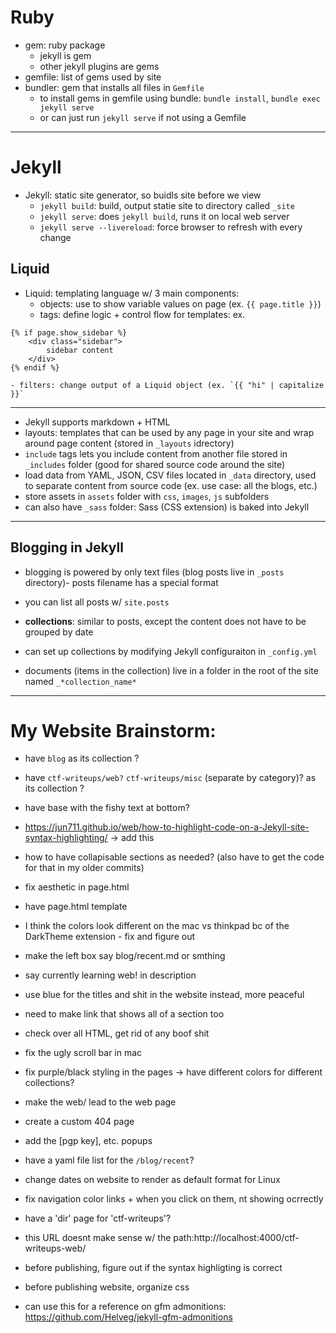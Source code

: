 # Ruby

- gem: ruby package 
    - jekyll is gem 
    - other jekyll plugins are gems 
- gemfile: list of gems used by site 
- bundler: gem that installs all files in `Gemfile`
    - to install gems in gemfile using bundle: `bundle install`, `bundle exec jekyll serve`
    - or can just run `jekyll serve` if not using a Gemfile


---
# Jekyll

- Jekyll: static site generator, so buidls site before we view 
    - `jekyll build`: build, output statie site to directory called `_site`
    - `jekyll serve`: does `jekyll build`, runs it on local web server
    - `jekyll serve --livereload`: force browser to refresh with every change

## Liquid

- Liquid: templating language w/ 3 main components: 
    - objects: use to show variable values on page (ex. `{{ page.title }}`)
    - tags: define logic + control flow for templates: 
ex. 
```
{% if page.show_sidebar %}
    <div class="sidebar">
        sidebar content 
    </div>
{% endif %}
```

    - filters: change output of a Liquid object (ex. `{{ "hi" | capitalize }}` 

---

- Jekyll supports markdown + HTML
- layouts: templates that can be used by any page in your site and wrap around page content (stored in `_layouts` idrectory)
- `include` tags lets you include content from another file stored in `_includes` folder (good for shared source code around the site)
- load data from YAML, JSON, CSV files located in `_data` directory, used to separate content from source code (ex. use case: all the blogs, etc.)
- store assets in `assets` folder with `css`, `images`, `js` subfolders
- can also have `_sass` folder: Sass (CSS extension) is baked into Jekyll

---
## Blogging in Jekyll 
- blogging is powered by only text files (blog posts live in `_posts` directory)- posts filename has a special format
- you can list all posts w/ `site.posts`

- **collections**: similar to posts, except the content does not have to be grouped by date
- can set up collections by modifying Jekyll configuraiton in `_config.yml`
- documents (items in the collection) live in a folder in the root of the site named `_*collection_name*`

---

# My Website Brainstorm: 

- have `blog` as its collection ? 
- have `ctf-writeups/web?` `ctf-writeups/misc` (separate by category)? as its collection ?

- have base with the fishy text at bottom?
- https://jun711.github.io/web/how-to-highlight-code-on-a-Jekyll-site-syntax-highlighting/ -> add this 

- how to have collapisable sections as needed? (also have to get the code for that in my older commits)
- fix aesthetic in page.html 

- have page.html template 
- I think the colors look different on the mac vs thinkpad bc of the DarkTheme extension - fix and figure out 

- make the left box say blog/recent.md or smthing
- say currently learning web! in description

- use blue for the titles and shit in the website instead, more peaceful

- need to make link that shows all of a section too

- check over all HTML, get rid of any boof shit
- fix the ugly scroll bar in mac

- fix purple/black styling in the pages -> have different colors for different collections?
- make the web/ lead to the web page
- create a custom 404 page 

- add the [pgp key], etc. popups
- have a yaml file list for the `/blog/recent`?

- change dates on website to render as default format for Linux
- fix navigation color links + when you click on them, nt showing ocrrectly 
- have a 'dir' page for 'ctf-writeups'?  

- this URL doesnt make sense w/ the path:http://localhost:4000/ctf-writeups-web/
- before publishing, figure out if the syntax highligting is correct 
- before publishing website, organize css

- can use this for a reference on gfm admonitions: https://github.com/Helveg/jekyll-gfm-admonitions
